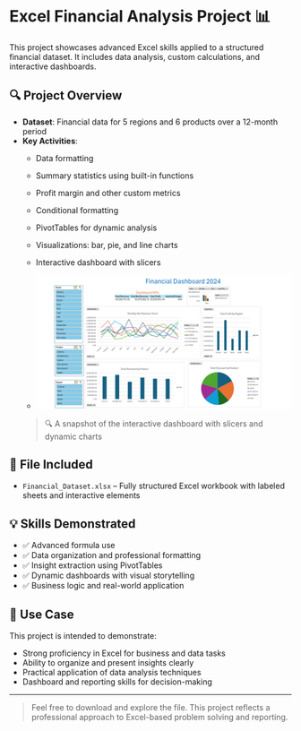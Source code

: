 # Excel Financial Analysis Project 📊

This project showcases advanced Excel skills applied to a structured financial dataset. It includes data analysis, custom calculations, and interactive dashboards.

## 🔍 Project Overview

- **Dataset**: Financial data for 5 regions and 6 products over a 12-month period
- **Key Activities**:
  - Data formatting
  - Summary statistics using built-in functions
  - Profit margin and other custom metrics
  - Conditional formatting
  - PivotTables for dynamic analysis
  - Visualizations: bar, pie, and line charts
  - Interactive dashboard with slicers
 
  - ![Dashboard Preview](Dashboard_Preview.png)
  > 🔍 A snapshot of the interactive dashboard with slicers and dynamic charts


## 📁 File Included

- `Financial_Dataset.xlsx` – Fully structured Excel workbook with labeled sheets and interactive elements

## 💡 Skills Demonstrated

- ✅ Advanced formula use 
- ✅ Data organization and professional formatting
- ✅ Insight extraction using PivotTables
- ✅ Dynamic dashboards with visual storytelling
- ✅ Business logic and real-world application

## 🧠 Use Case

This project is intended to demonstrate:
- Strong proficiency in Excel for business and data tasks
- Ability to organize and present insights clearly
- Practical application of data analysis techniques
- Dashboard and reporting skills for decision-making

---

> Feel free to download and explore the file. This project reflects a professional approach to Excel-based problem solving and reporting.
